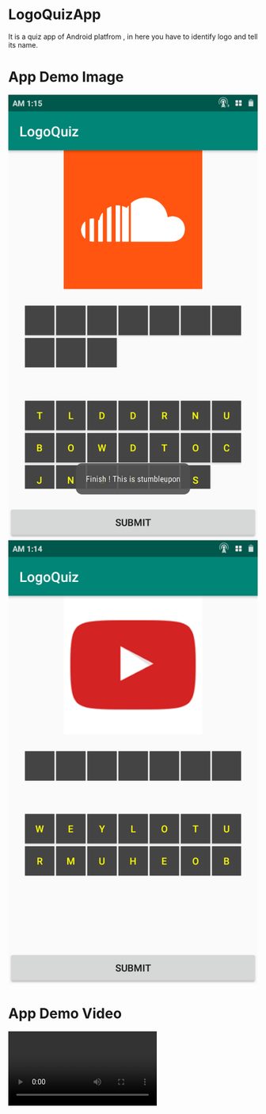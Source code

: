# LogoQuizApp
It is a quiz app of Android platfrom , in here you have to identify logo and tell its name.

# App Demo Image

![Demo1](Demo/appdemo1.png)
![Demo2](Demo/appdemo2.png)

# App Demo Video

![Demo Video](Demo/appdemovideo.mp4)

